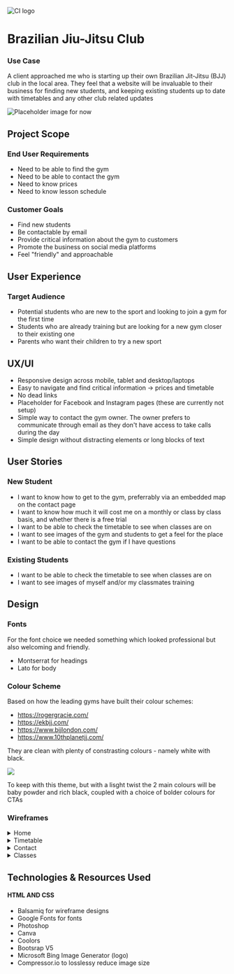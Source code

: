 ![CI logo](https://github.com/ouzifeng/bjj-gym/blob/main/assets/images/bjj-logo.png)

# Brazilian Jiu-Jitsu Club



### Use Case

A client approached me who is starting up their own Brazilian Jit-Jitsu (BJJ) club in the local area. They feel that a website will be invaluable to their business for finding new students, and keeping existing students up to date with timetables and any other club related updates

![Placeholder image for now](https://www.pulsecarshalton.co.uk/wp-content/uploads/2016/08/jk-placeholder-image.jpg)

## Project Scope

### End User Requirements

* Need to be able to find the gym
* Need to be able to contact the gym
* Need to know prices
* Need to know lesson schedule

### Customer Goals

* Find new students
* Be contactable by email
* Provide critical information about the gym to customers
* Promote the business on social media platforms
* Feel "friendly" and approachable

## User Experience

### Target Audience

* Potential students who are new to the sport and looking to join a gym for the first time
* Students who are already training but are looking for a new gym closer to their existing one
* Parents who want their children to try a new sport

## UX/UI

* Responsive design across mobile, tablet and desktop/laptops
* Easy to navigate and find critical information -> prices and timetable
* No dead links
* Placeholder for Facebook and Instagram pages (these are currently not setup)
* Simple way to contact the gym owner. The owner prefers to communicate through email as they don't have access to take calls during the day
* Simple design without distracting elements or long blocks of text

## User Stories

### New Student

* I want to know how to get to the gym, preferrably via an embedded map on the contact page
* I want to know how much it will cost me on a monthly or class by class basis, and whether there is a free trial
* I want to be able to check the timetable to see when classes are on
* I want to see images of the gym and students to get a feel for the place
* I want to be able to contact the gym if I have questions

### Existing Students

* I want to be able to check the timetable to see when classes are on
* I want to see images of myself and/or my classmates training


## Design

### Fonts

For the font choice we needed something which looked professional but also welcoming and friendly.

* Montserrat for headings
* Lato for body

### Colour Scheme

Based on how the leading gyms have built their colour schemes:
 * https://rogergracie.com/
 * https://ekbjj.com/ 
 * https://www.bjjlondon.com/
 * https://www.10thplanetjj.com/

 They are clean with plenty of constrasting colours - namely white with black. 

![](https://github.com/ouzifeng/bjj-gym/blob/main/assets/images/website-colours.png)

To keep with this theme, but with a lisght twist the 2 main colours will be baby powder and rich black, coupled with a choice of bolder colours for CTAs

### Wireframes

<details>

<summary>Home</summary>
![](https://github.com/ouzifeng/bjj-gym/blob/main/assets/images/wireframes/Home-Page-Desktop.png)
![](https://github.com/ouzifeng/bjj-gym/blob/main/assets/images/wireframes/Home-Page-Tablet.png)
![](https://github.com/ouzifeng/bjj-gym/blob/main/assets/images/wireframes/Home-Page-Mobile.png)

</details>

<details>

<summary>Timetable</summary>
![](https://github.com/ouzifeng/bjj-gym/blob/main/assets/images/wireframes/Timetable-Desktop.png)
![](https://github.com/ouzifeng/bjj-gym/blob/main/assets/images/wireframes/Timetable-Tablet.png)
![](https://github.com/ouzifeng/bjj-gym/blob/main/assets/images/wireframes/Timetable-Mobile.png)

</details>

<details>

<summary>Contact</summary>
![](https://github.com/ouzifeng/bjj-gym/blob/main/assets/images/wireframes/Contact-Desktop.png)
![](https://github.com/ouzifeng/bjj-gym/blob/main/assets/images/wireframes/Contact-Tablet.png)
![](https://github.com/ouzifeng/bjj-gym/blob/main/assets/images/wireframes/Contact-Mobile.png)

</details>

<details>

<summary>Classes</summary>
![](https://github.com/ouzifeng/bjj-gym/blob/main/assets/images/wireframes/Classes-Desktop.png)
![](https://github.com/ouzifeng/bjj-gym/blob/main/assets/images/wireframes/Classes-Tablet.png)
![](https://github.com/ouzifeng/bjj-gym/blob/main/assets/images/wireframes/Classes-Mobile.png)

</details>

## Technologies & Resources Used

#### HTML AND CSS

* Balsamiq for wireframe designs 
* Google Fonts for fonts
* Photoshop
* Canva
* Coolors
* Bootsrap V5
* Microsoft Bing Image Generator (logo)
* Compressor.io to losslessy reduce image size
